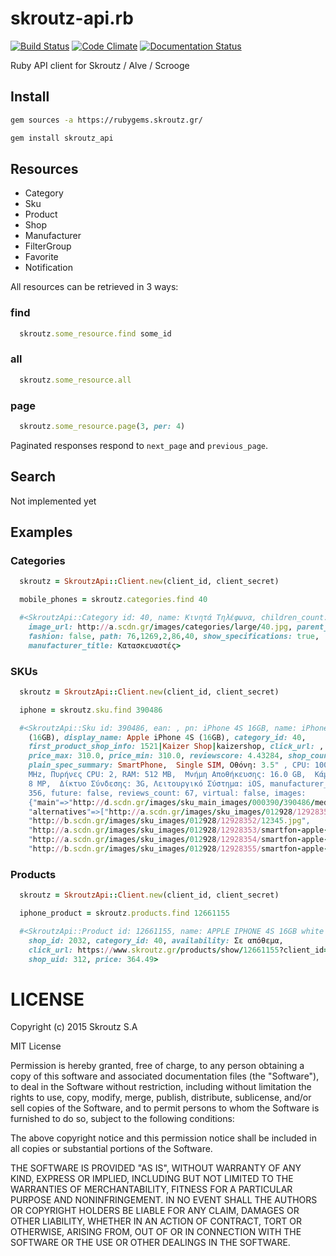# skroutz-api.rb

[![Build Status](https://travis-ci.org/skroutz/skroutz.rb.svg?branch=master)](https://travis-ci.org/skroutz/skroutz.rb)
[![Code Climate](https://codeclimate.com/github/skroutz/skroutz.rb/badges/gpa.svg)](https://codeclimate.com/github/skroutz/skroutz.rb)
[![Documentation Status](http://inch-ci.org/github/skroutz/skroutz.rb.svg?branch=master)](http://inch-ci.org/github/skroutz/skroutz.rb)

Ruby API client for Skroutz / Alve / Scrooge

## Install

```bash
gem sources -a https://rubygems.skroutz.gr/

gem install skroutz_api
```

## Resources

- Category
- Sku
- Product
- Shop
- Manufacturer
- FilterGroup
- Favorite
- Notification

All resources can be retrieved in 3 ways:

### find
```ruby
  skroutz.some_resource.find some_id
```

### all
```ruby
  skroutz.some_resource.all
```

### page
```ruby
  skroutz.some_resource.page(3, per: 4)
```

Paginated responses respond to `next_page` and `previous_page`.

## Search

Not implemented yet

## Examples

### Categories

```ruby
  skroutz = SkroutzApi::Client.new(client_id, client_secret)

  mobile_phones = skroutz.categories.find 40

  #<SkroutzApi::Category id: 40, name: Κινητά Τηλέφωνα, children_count: 0,
    image_url: http://a.scdn.gr/images/categories/large/40.jpg, parent_id: 86,
    fashion: false, path: 76,1269,2,86,40, show_specifications: true,
    manufacturer_title: Κατασκευαστές>
```

### SKUs

```ruby
  skroutz = SkroutzApi::Client.new(client_id, client_secret)

  iphone = skroutz.sku.find 390486

  #<SkroutzApi::Sku id: 390486, ean: , pn: iPhone 4S 16GB, name: iPhone 4S
    (16GB), display_name: Apple iPhone 4S (16GB), category_id: 40,
    first_product_shop_info: 1521|Kaizer Shop|kaizershop, click_url: ,
    price_max: 310.0, price_min: 310.0, reviewscore: 4.43284, shop_count: 1,
    plain_spec_summary: SmartPhone,  Single SIM, Οθόνη: 3.5" , CPU: 1000
    MHz, Πυρήνες CPU: 2, RAM: 512 MB,  Μνήμη Αποθήκευσης: 16.0 GB,  Κάμερα:
    8 MP,  Δίκτυο Σύνδεσης: 3G, Λειτουργικό Σύστημα: iOS, manufacturer_id:
    356, future: false, reviews_count: 67, virtual: false, images:
    {"main"=>"http://d.scdn.gr/images/sku_main_images/000390/390486/medium_1234.jpg",
    "alternatives"=>["http://a.scdn.gr/images/sku_images/012928/12928351/Untitled.jpg",
    "http://b.scdn.gr/images/sku_images/012928/12928352/12345.jpg",
    "http://a.scdn.gr/images/sku_images/012928/12928353/smartfon-apple-iphone-4s-16gb-white-md239ru-i-a-30014672b.jpg",
    "http://a.scdn.gr/images/sku_images/012928/12928354/smartfon-apple-iphone-4s-16gb-white-md239ru-i-a-30014672b2.jpg",
    "http://b.scdn.gr/images/sku_images/012928/12928355/smartfon-apple-iphone-4s-16gb-white-md239ru-i-a-30014672b1.jpg"]}>
```

### Products

```ruby
  skroutz = SkroutzApi::Client.new(client_id, client_secret)

  iphone_product = skroutz.products.find 12661155

  #<SkroutzApi::Product id: 12661155, name: APPLE IPHONE 4S 16GB white EU, sku_id: 390486,
    shop_id: 2032, category_id: 40, availability: Σε απόθεμα,
    click_url: https://www.skroutz.gr/products/show/12661155?client_id=a49yR0rl6TrVjBmJ8DF3sg%3D%3D&from=api,
    shop_uid: 312, price: 364.49>
```


# LICENSE

Copyright (c) 2015 Skroutz S.A

MIT License

Permission is hereby granted, free of charge, to any person obtaining
a copy of this software and associated documentation files (the
"Software"), to deal in the Software without restriction, including
without limitation the rights to use, copy, modify, merge, publish,
distribute, sublicense, and/or sell copies of the Software, and to
permit persons to whom the Software is furnished to do so, subject to
the following conditions:

The above copyright notice and this permission notice shall be
included in all copies or substantial portions of the Software.

THE SOFTWARE IS PROVIDED "AS IS", WITHOUT WARRANTY OF ANY KIND,
EXPRESS OR IMPLIED, INCLUDING BUT NOT LIMITED TO THE WARRANTIES OF
MERCHANTABILITY, FITNESS FOR A PARTICULAR PURPOSE AND
NONINFRINGEMENT. IN NO EVENT SHALL THE AUTHORS OR COPYRIGHT HOLDERS BE
LIABLE FOR ANY CLAIM, DAMAGES OR OTHER LIABILITY, WHETHER IN AN ACTION
OF CONTRACT, TORT OR OTHERWISE, ARISING FROM, OUT OF OR IN CONNECTION
WITH THE SOFTWARE OR THE USE OR OTHER DEALINGS IN THE SOFTWARE.
